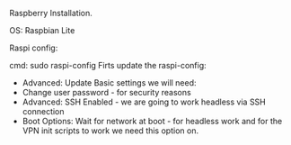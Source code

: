 Raspberry Installation.

OS: Raspbian Lite

Raspi config: 

cmd: sudo raspi-config
Firts update the raspi-config:
* Advanced: Update
Basic settings we will need:
* Change user password - for security reasons
* Advanced: SSH Enabled - we are going to work headless via SSH connection
* Boot Options: Wait for network at boot - for headless work and for the VPN init scripts to work we need this option on.
